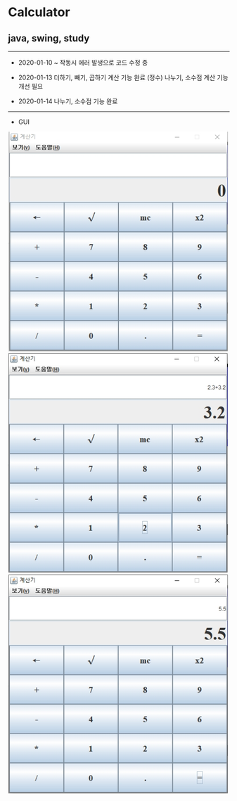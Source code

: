 Calculator
==========
java, swing, study
------------------
***
* 2020-01-10 ~
  작동시 에러 발생으로 코드 수정 중

* 2020-01-13
  더하기, 빼기, 곱하기 계산 기능 완료 (정수)
  나누기, 소수점 계산 기능 개선 필요

* 2020-01-14
  나누기, 소수점 기능 완료

***
* GUI
<img src="cal1.jpg" width="500px" height="500px">
<img src="cal2.jpg" width="500px" height="500px">
<img src="cal3.jpg" width="500px" height="500px">

